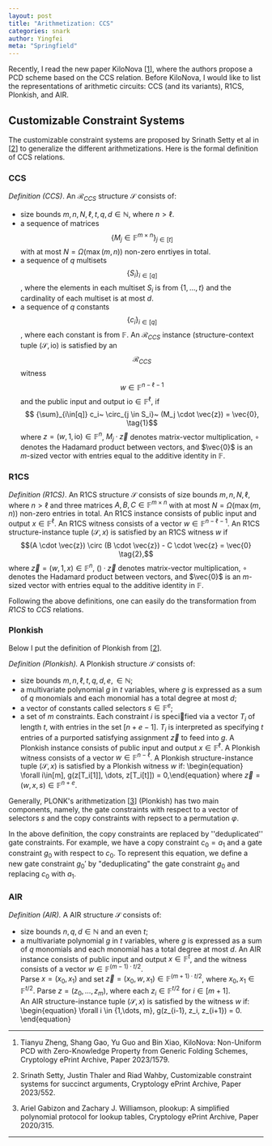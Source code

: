 ```yaml
---
layout: post
title: "Arithmetization: CCS"
categories: snark
author: Yingfei
meta: "Springfield"
---
```


Recently, I read the new paper KiloNova [<a href="#ref1">1</a>], where the authors propose a PCD scheme based on the CCS relation. Before KiloNova, I would like to list the representations of arithmetic circuits: CCS (and its variants), R1CS, Plonkish, and AIR.
<!--more-->
## Customizable Constraint Systems

The customizable constraint systems are proposed by Srinath Setty et al in [<a href="#ref2">2</a>] to generalize the different arithmetizations. Here is the formal definition of CCS relations.

### CCS
*Definition (CCS)*. An $\mathcal{R}_{CCS}$ structure $\mathcal{S}$ consists of:
- size bounds $m,n,N,\ell,t,q,d \in \mathbb{N}$, where $n>\ell$.
- a sequence of matrices $${ \{ M_j \in \mathbb{F}^{m\times n} \} }_{j\in[t]} $$ with at most $N = \Omega(\max(m,n))$ non-zero enrtiyes in total.
- a sequence of $q$ multisets $${\{S_i\}}_{i \in [q]}$$, where the elements in each multiset $S_i$ is from $\{1, \dots, t\}$ and the cardinality of each multiset is at most $d$.
- a sequence of $q$ constants $${ \{ c_i \} }_{i∈[q]}$$, where each constant is from $\mathbb{F}$.
An $\mathcal{R}_{CCS}$ instance (structure-context tuple $(\mathcal{S}, \mathsf{io})$ is satisfied by an $$\mathcal{R}_{CCS}$$ witness $$w \in \mathbb{F}^{n-\ell-1}$$ and the public input and output $\mathsf{io} \in \mathbb{F}^\ell$, if
$$ {\sum}_{i\in[q]} c_i~ \circ_{j \in S_i}~ (M_j \cdot \vec{z}) = \vec{0}, \tag{1}$$
where $z = (w, 1, \mathsf{io}) ∈ \mathbb{F}^n$, $M_j · \vec{z}$ denotes matrix-vector multiplication, $\circ$ denotes the Hadamard product between vectors, and $\vec{0}$ is an $m$-sized vector with entries equal to the additive identity in $\mathbb{F}$.

### R1CS
*Definition (R1CS)*. An R1CS structure $\mathcal{S}$ consists of size bounds $m,n,N,\ell$, where $n>\ell$ and three matrices $A,B,C\in \mathbb{F}^{m \times n}$ with at most $N = \Omega(\max(m,n))$ non-zero entries in total. 
An R1CS instance consists of public input and output $x \in \mathbb{F}^\ell$. An R1CS witness consists of a vector $w \in \mathbb{F}^{n-\ell-1}$. 
An R1CS structure-instance tuple $(\mathcal{S}, x)$ is satisfied by an R1CS witness $w$ if 
$$(A \cdot \vec{z}) \circ (B \cdot \vec{z}) - C \cdot \vec{z} = \vec{0} \tag{2},$$
where $\vec{z} = (w,1,x) \in \mathbb{F}^n$, $()· \vec{z}$ denotes matrix-vector multiplication, $\circ$ denotes the Hadamard product between vectors, and $\vec{0}$ is an $m$-sized vector with entries equal to the additive identity in $\mathbb{F}$.

Following the above definitions, one can easily do the transformation from $R1CS$ to $CCS$ relations.

### Plonkish
Below I put the definition of Plonkish from [<a href="#ref2">2</a>]. 

*Definition (Plonkish).* A Plonkish structure $\mathcal{S}$ consists of: 
- size bounds $m, n, \ell, t, q, d, e, \in \mathbb{N}$;
- a multivariate polynomial $g$ in $t$ variables, where $g$ is expressed as a sum of $q$ monomials and each monomial has a total degree at most $d$;
- a vector of constants called selectors $s \in \mathbb{F}^e$;
- a set of $m$ constraints. Each constraint $i$ is specified via a vector $T_i$ of length $t$, with entries in the set $[n+e-1]$. $T_i$ is interpreted as specifying $t$ entries of a purported satisfying assignment $\vec{z}$ to feed into $g$.
A Plonkish instance consists of public input and output $x \in \mathbb{F}^\ell$. A Plonkish witness consists of a vector $w \in \mathbb{F}^{n-\ell}$. A Plonkish structure-instance tuple $(\mathcal{S}, x)$ is satisfied by a Plonkish witness $w$ if:
\begin{equation} \forall i\in[m], g(z[T_i[1]], \dots, z[T_i[t]]) = 0,\end{equation}
where $\vec{z} = (w, x, s) \in \mathbb{F}^{n+e}.$

Generally, PLONK's arithmetization [<a href="#ref3">3</a>] (Plonkish) has two main components, namely, the gate constraints with respect to a vector of selectors $s$ and the copy constraints with repsect to a permutation $\varphi$. 

In the above definition, the copy constraints are replaced by ''deduplicated'' gate constraints. For example, we have a copy constraint  $c_0 = a_1$ and a gate constraint $g_0$ with respect to $c_0$. To represent this equation, we define a new gate constraint $g_0'$ by "deduplicating" the gate constraint $g_0$ and replacing $c_0$ with $a_1$.

### AIR
*Definition (AIR).* A AIR structure $\mathcal{S}$ consists of: 
- size bounds $n, q, d \in \mathbb{N}$ and an even $t$;
- a multivariate polynomial $g$ in $t$ variables, where $g$ is expressed as a sum of $q$ monomials and each monomial has a total degree at most $d$.
An AIR instance consists of public input and output $x \in \mathbb{F}^t$, and the witness consists of a vector $w \in \mathbb{F}^{(m-1)\cdot t/2}$.  
Parse $x=(x_0, x_1)$ and set $\vec{z} = (x_0, w, x_1) \in \mathbb{F}^{(m+1)\cdot t/2}$, where $x_0, x_1 \in \mathbb{F}^{t/2}$. Parse $z= (z_0, \dots, z_m)$, where each $z_i \in \mathbb{F}^{t/2}$ for $i \in [m+1]$.  
An AIR structure-instance tuple $(\mathcal{S}, x)$ is satisfied by the witness $w$ if:
\begin{equation} \forall i \in \{1,\dots, m\}, g(z_{i-1}, z_i, z_{i+1}) = 0. \end{equation}

---
1. <p name = "ref1"> Tianyu Zheng, Shang Gao, Yu Guo and Bin Xiao, KiloNova: Non-Uniform PCD with Zero-Knowledge Property from Generic Folding Schemes, Cryptology ePrint Archive, Paper 2023/1579.</p>
2. <p name = "ref2"> Srinath Setty, Justin Thaler and Riad Wahby, Customizable constraint systems for succinct arguments, Cryptology ePrint Archive, Paper 2023/552.</p>
3. <p name = "ref3"> Ariel Gabizon and Zachary J.  Williamson, plookup: A simplified polynomial protocol for lookup tables, Cryptology ePrint Archive, Paper 2020/315.</p>
---
